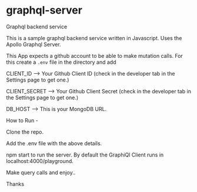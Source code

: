 # graphql-server
Graphql backend service

This is a sample graphql backend service written in Javascript.
Uses the Apollo Graphql Server.

This App expects a github account to be able to make mutation calls. For this create a `.env` file in the
directory and add

CLIENT_ID --> Your Github Client ID (check in the developer tab in the Settings page to get one.)

CLIENT_SECRET --> Your Github Client Secret (check in the developer tab in the Settings page to get one.)

DB_HOST --> This is your MongoDB URL.

How to Run -

Clone the repo.

Add the .env file with the above details.

npm start to run the server. By default the GraphiQl Client runs in localhost:4000/playground.

Make query calls and enjoy..

Thanks
